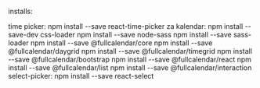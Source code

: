 
installs:

time picker: npm install --save react-time-picker 
za kalendar: 
	npm install --save-dev css-loader 
	npm install --save node-sass 
	npm install --save sass-loader 
	npm install --save @fullcalendar/core 
	npm install --save @fullcalendar/daygrid 
	npm install --save @fullcalendar/timegrid 
	npm install --save @fullcalendar/bootstrap 
	npm install --save @fullcalendar/react
	npm install --save @fullcalendar/list
	npm install --save @fullcalendar/interaction
select-picker:
	npm install --save react-select
